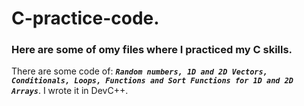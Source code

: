 # C-practice-code.
### Here are some of omy files where I practiced my C skills.

There are some code of: ***`Random numbers, 1D and 2D Vectors, Conditionals, Loops, Functions and Sort Functions for 1D and 2D Arrays`***. I wrote it in DevC++.
